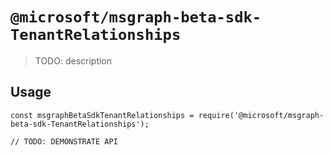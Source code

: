 # `@microsoft/msgraph-beta-sdk-TenantRelationships`

> TODO: description

## Usage

```
const msgraphBetaSdkTenantRelationships = require('@microsoft/msgraph-beta-sdk-TenantRelationships');

// TODO: DEMONSTRATE API
```
